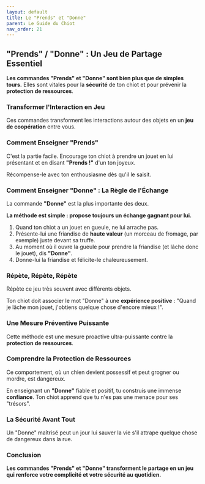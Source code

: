 ```yaml
---
layout: default
title: Le "Prends" et "Donne"
parent: Le Guide du Chiot
nav_order: 21
---
```


## **"Prends" / "Donne" : Un Jeu de Partage Essentiel**

**Les commandes "Prends" et "Donne" sont bien plus que de simples tours.** Elles sont vitales pour la **sécurité** de ton chiot et pour prévenir la **protection de ressources**.

### **Transformer l'Interaction en Jeu**

Ces commandes transforment les interactions autour des objets en un **jeu de coopération** entre vous.

### **Comment Enseigner "Prends"**

C'est la partie facile. Encourage ton chiot à prendre un jouet en lui présentant et en disant **"Prends !"** d'un ton joyeux.

Récompense-le avec ton enthousiasme dès qu'il le saisit.

### **Comment Enseigner "Donne" : La Règle de l'Échange**

La commande **"Donne"** est la plus importante des deux.

**La méthode est simple : propose toujours un échange gagnant pour lui.**
1.  Quand ton chiot a un jouet en gueule, ne lui arrache pas.
2.  Présente-lui une friandise de **haute valeur** (un morceau de fromage, par exemple) juste devant sa truffe.
3.  Au moment où il ouvre la gueule pour prendre la friandise (et lâche donc le jouet), dis **"Donne"**.
4.  Donne-lui la friandise et félicite-le chaleureusement.

### **Répète, Répète, Répète**

Répète ce jeu très souvent avec différents objets.

Ton chiot doit associer le mot "Donne" à une **expérience positive** : "Quand je lâche mon jouet, j'obtiens quelque chose d'encore mieux !".

### **Une Mesure Préventive Puissante**

Cette méthode est une mesure proactive ultra-puissante contre la **protection de ressources**.

### **Comprendre la Protection de Ressources**

Ce comportement, où un chien devient possessif et peut grogner ou mordre, est dangereux.

En enseignant un **"Donne"** fiable et positif, tu construis une immense **confiance**. Ton chiot apprend que tu n'es pas une menace pour ses "trésors".

### **La Sécurité Avant Tout**

Un "Donne" maîtrisé peut un jour lui sauver la vie s'il attrape quelque chose de dangereux dans la rue.

### **Conclusion**

**Les commandes "Prends" et "Donne" transforment le partage en un jeu qui renforce votre complicité et votre sécurité au quotidien.** 